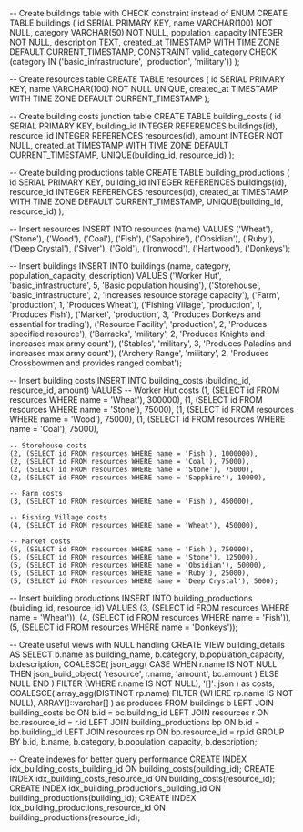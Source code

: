 -- Create buildings table with CHECK constraint instead of ENUM
CREATE TABLE buildings (
id SERIAL PRIMARY KEY,
name VARCHAR(100) NOT NULL,
category VARCHAR(50) NOT NULL,
population_capacity INTEGER NOT NULL,
description TEXT,
created_at TIMESTAMP WITH TIME ZONE DEFAULT CURRENT_TIMESTAMP,
CONSTRAINT valid_category CHECK (category IN ('basic_infrastructure', 'production', 'military'))
);

-- Create resources table
CREATE TABLE resources (
id SERIAL PRIMARY KEY,
name VARCHAR(100) NOT NULL UNIQUE,
created_at TIMESTAMP WITH TIME ZONE DEFAULT CURRENT_TIMESTAMP
);

-- Create building costs junction table
CREATE TABLE building_costs (
id SERIAL PRIMARY KEY,
building_id INTEGER REFERENCES buildings(id),
resource_id INTEGER REFERENCES resources(id),
amount INTEGER NOT NULL,
created_at TIMESTAMP WITH TIME ZONE DEFAULT CURRENT_TIMESTAMP,
UNIQUE(building_id, resource_id)
);

-- Create building productions table
CREATE TABLE building_productions (
id SERIAL PRIMARY KEY,
building_id INTEGER REFERENCES buildings(id),
resource_id INTEGER REFERENCES resources(id),
created_at TIMESTAMP WITH TIME ZONE DEFAULT CURRENT_TIMESTAMP,
UNIQUE(building_id, resource_id)
);

-- Insert resources
INSERT INTO resources (name) VALUES
('Wheat'),
('Stone'),
('Wood'),
('Coal'),
('Fish'),
('Sapphire'),
('Obsidian'),
('Ruby'),
('Deep Crystal'),
('Silver'),
('Gold'),
('Ironwood'),
('Hartwood'),
('Donkeys');

-- Insert buildings
INSERT INTO buildings (name, category, population_capacity, description) VALUES
('Worker Hut', 'basic_infrastructure', 5, 'Basic population housing'),
('Storehouse', 'basic_infrastructure', 2, 'Increases resource storage capacity'),
('Farm', 'production', 1, 'Produces Wheat'),
('Fishing Village', 'production', 1, 'Produces Fish'),
('Market', 'production', 3, 'Produces Donkeys and essential for trading'),
('Resource Facility', 'production', 2, 'Produces specified resource'),
('Barracks', 'military', 2, 'Produces Knights and increases max army count'),
('Stables', 'military', 3, 'Produces Paladins and increases max army count'),
('Archery Range', 'military', 2, 'Produces Crossbowmen and provides ranged combat');

-- Insert building costs
INSERT INTO building_costs (building_id, resource_id, amount) VALUES
-- Worker Hut costs
(1, (SELECT id FROM resources WHERE name = 'Wheat'), 300000),
(1, (SELECT id FROM resources WHERE name = 'Stone'), 75000),
(1, (SELECT id FROM resources WHERE name = 'Wood'), 75000),
(1, (SELECT id FROM resources WHERE name = 'Coal'), 75000),

    -- Storehouse costs
    (2, (SELECT id FROM resources WHERE name = 'Fish'), 1000000),
    (2, (SELECT id FROM resources WHERE name = 'Coal'), 75000),
    (2, (SELECT id FROM resources WHERE name = 'Stone'), 75000),
    (2, (SELECT id FROM resources WHERE name = 'Sapphire'), 10000),

    -- Farm costs
    (3, (SELECT id FROM resources WHERE name = 'Fish'), 450000),

    -- Fishing Village costs
    (4, (SELECT id FROM resources WHERE name = 'Wheat'), 450000),

    -- Market costs
    (5, (SELECT id FROM resources WHERE name = 'Fish'), 750000),
    (5, (SELECT id FROM resources WHERE name = 'Stone'), 125000),
    (5, (SELECT id FROM resources WHERE name = 'Obsidian'), 50000),
    (5, (SELECT id FROM resources WHERE name = 'Ruby'), 25000),
    (5, (SELECT id FROM resources WHERE name = 'Deep Crystal'), 5000);

-- Insert building productions
INSERT INTO building_productions (building_id, resource_id) VALUES
(3, (SELECT id FROM resources WHERE name = 'Wheat')),
(4, (SELECT id FROM resources WHERE name = 'Fish')),
(5, (SELECT id FROM resources WHERE name = 'Donkeys'));

-- Create useful views with NULL handling
CREATE VIEW building_details AS
SELECT
b.name as building_name,
b.category,
b.population_capacity,
b.description,
COALESCE(
json_agg(
CASE
WHEN r.name IS NOT NULL THEN
json_build_object(
'resource', r.name,
'amount', bc.amount
)
ELSE NULL
END
) FILTER (WHERE r.name IS NOT NULL),
'[]'::json
) as costs,
COALESCE(
array_agg(DISTINCT rp.name) FILTER (WHERE rp.name IS NOT NULL),
ARRAY[]::varchar[]
) as produces
FROM buildings b
LEFT JOIN building_costs bc ON b.id = bc.building_id
LEFT JOIN resources r ON bc.resource_id = r.id
LEFT JOIN building_productions bp ON b.id = bp.building_id
LEFT JOIN resources rp ON bp.resource_id = rp.id
GROUP BY b.id, b.name, b.category, b.population_capacity, b.description;

-- Create indexes for better query performance
CREATE INDEX idx_building_costs_building_id ON building_costs(building_id);
CREATE INDEX idx_building_costs_resource_id ON building_costs(resource_id);
CREATE INDEX idx_building_productions_building_id ON building_productions(building_id);
CREATE INDEX idx_building_productions_resource_id ON building_productions(resource_id);
